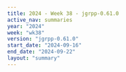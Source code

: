 ```yaml
---
title: 2024 - Week 38 - jgrpp-0.61.0
active_nav: summaries
year: "2024"
week: "wk38"
version: "jgrpp-0.61.0"
start_date: "2024-09-16"
end_date: "2024-09-22"
layout: "summary"
---
```

